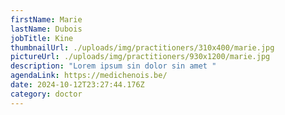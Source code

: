 ```yaml
---
firstName: Marie
lastName: Dubois
jobTitle: Kine
thumbnailUrl: ./uploads/img/practitioners/310x400/marie.jpg
pictureUrl: ./uploads/img/practitioners/930x1200/marie.jpg
description: "Lorem ipsum sin dolor sin amet "
agendaLink: https://medichenois.be/
date: 2024-10-12T23:27:44.176Z
category: doctor
---
```

